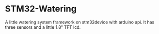 # STM32-Watering

A little watering system framework on stm32device with arduino api.
It has three sensors and a little 1.8" TFT lcd.

